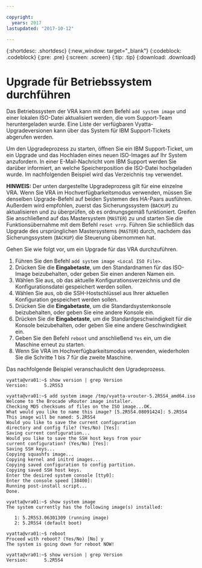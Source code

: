 ```yaml
---

copyright:
  years: 2017
lastupdated: "2017-10-12"

---
```


{:shortdesc: .shortdesc}
{:new_window: target="_blank"}
{:codeblock: .codeblock}
{:pre: .pre}
{:screen: .screen}
{:tip: .tip}
{:download: .download}

# Upgrade für Betriebssystem durchführen
Das Betriebssystem der VRA kann mit dem Befehl ``add system image`` und einer lokalen ISO-Datei aktualisiert werden, die vom Support-Team heruntergeladen wurde. Eine Liste der verfügbaren Vyatta-Upgradeversionen kann über das System für IBM Support-Tickets abgerufen werden.

Um den Upgradeprozess zu starten, öffnen Sie ein IBM Support-Ticket, um ein Upgrade und das Hochladen eines neuen ISO-Images auf Ihr System anzufordern. In einer E-Mail-Nachricht vom IBM Support werden Sie darüber informiert, an welche Speicherposition die ISO-Datei hochgeladen wurde. Im nachfolgenden Beispiel wird das Verzeichnis ``tmp`` verwendet.

**HINWEIS:** Der unten dargestellte Upgradeprozess gilt für eine einzelne VRA. Wenn Sie VRA im Hochverfügbarkeitsmodus verwenden, müssen Sie denselben Upgrade-Befehl auf beiden Systemen des HA-Paars ausführen. Außerdem wird empfohlen, zuerst das Sicherungssystem (`BACKUP`) zu aktualisieren und zu überprüfen, ob es ordnungsgemäß funktioniert. Greifen Sie anschließend auf das Mastersystem (`MASTER`) zu und starten Sie die Funktionsübernahme mit dem Befehl `reset vrrp`. Führen Sie schließlich das Upgrade des ursprünglichen Mastersystems (`MASTER`) durch, nachdem das Sicherungssystem (`BACKUP`) die Steuerung übernommen hat.

Gehen Sie wie folgt vor, um ein Upgrade für das VRA durchzuführen.

1. Führen Sie den Befehl ``add system image <Local ISO File>``.
2. Drücken Sie die **Eingabetaste**, um den Standardnamen für das ISO-Image beizubehalten, oder geben Sie einen anderen Namen ein.
3. Wählen Sie aus, ob das aktuelle Konfigurationsverzeichnis und die Konfigurationsdatei gespeichert werden sollen.
4. Wählen Sie aus, ob die SSH-Hostschlüssel aus Ihrer aktuellen Konfiguration gespeichert werden sollen.
5. Drücken Sie die **Eingabetaste**, um die Standardsystemkonsole beizubehalten, oder geben Sie eine andere Konsole ein.
6. Drücken Sie die **Eingabetaste**, um die Standardgeschwindigkeit für die Konsole beizubehalten, oder geben Sie eine andere Geschwindigkeit ein.
7. Geben Sie den Befehl `reboot` und anschließend `Yes` ein, um die Maschine erneut zu starten. 
8. Wenn Sie VRA im Hochverfügbarkeitsmodus verwenden, wiederholen Sie die Schritte 1 bis 7 für die zweite Maschine.

Das nachfolgende Beispiel veranschaulicht den Ugradeprozess.

```
vyatta@vra01:~$ show version | grep Version
Version:      5.2R5S3

vyatta@vra01:~$ add system image /tmp/vyatta-vrouter-5.2R5S4_amd64.iso
Welcome to the Brocade vRouter image installer.
Checking MD5 checksums of files on the ISO image...OK.
What would you like to name this image? [5.2R5S4.08091424]: 5.2R5S4
This image will be named: 5.2R5S4
Would you like to save the current configuration
directory and config file? (Yes/No) [Yes]:
Saving current configuration...
Would you like to save the SSH host keys from your
current configuration? (Yes/No) [Yes]:
Saving SSH keys...
Copying squashfs image...
Copying kernel and initrd images...
Copying saved configuration to config partition.
Copying saved SSH host keys.
Enter the desired system console [tty0]:
Enter the console speed [38400]:
Running post-install script...
Done.

vyatta@vra01:~$ show system image
The system currently has the following image(s) installed:

   1: 5.2R5S3.06301309 (running image)
   2: 5.2R5S4 (default boot)

vyatta@vra01:~$ reboot
Proceed with reboot? (Yes/No) [No] y
The system is going down for reboot NOW!

vyatta@vra01:~$ show version | grep Version
Version:      5.2R5S4
```
